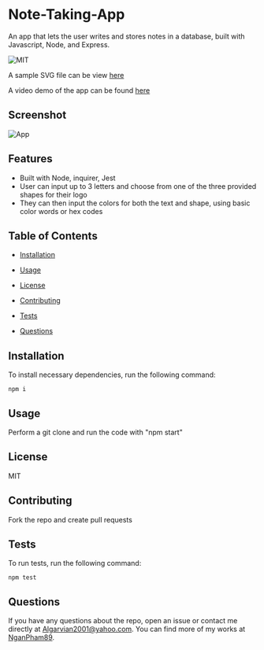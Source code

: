 # Note-Taking-App
An app that lets the user writes and stores notes in a database, built with Javascript, Node, and Express.

![MIT](https://img.shields.io/badge/license-MIT-blue.svg)


A sample SVG file can be view [here](./img/generated-logo-sample.svg)

A video demo of the app can be found [here](https://drive.google.com/file/d/1OIaA_f48S9_LrMK0eQpl6ZGprkc5WNhu/view)

## Screenshot

![App](./img/cli_image.jpg)

## Features

- Built with Node, inquirer, Jest
- User can input up to 3 letters and choose from one of the three provided shapes for their logo
- They can then input the colors for both the text and shape, using basic color words or hex codes

## Table of Contents 

* [Installation](#installation)

* [Usage](#usage)

* [License](#license)

* [Contributing](#contributing)

* [Tests](#tests)

* [Questions](#questions)

## Installation

To install necessary dependencies, run the following command:
~~~
npm i
~~~
## Usage

Perform a git clone and run the code with "npm start"

## License

MIT

## Contributing

Fork the repo and create pull requests

## Tests

To run tests, run the following command:
~~~
npm test
~~~
## Questions

If you have any questions about the repo, open an issue or contact me directly at Algarvian2001@yahoo.com. You can find more of my works at [NganPham89](https://github.com/NganPham89).

